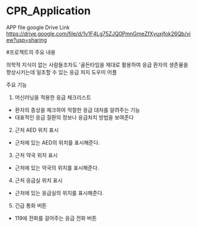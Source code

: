 # CPR_Application
APP file google Drive Link
https://drive.google.com/file/d/1v1F4Lg75ZJQ0PmnGmeZfXyuxjfok26Qb/view?usp=sharing

#프로젝트의 주요 내용

의학적 지식이 없는 사람들조차도 '골든타임을 제대로 활용하여 응급 환자의 생존율을 향상시키는데 일조할 수 있는 응급 처지 도우미 어플

주요 기능

1. 머신러닝을 적용한 응급 체크리스트
  - 환자의 증상을 체크하여 적절한 응급 대처를 알려주는 기능
  - 대표적인 응급 질환의 정보나 응급처치 방법을 보여준다


2. 근처 AED 위치 표시
  - 근처에 있는 AED의 위치를 표시해준다.


3. 근처 약국 위치 표시
  - 근처에 있는 약국의 위치를 표시해준다.


4. 근처 응급실 위치 표시
  - 근처에 있는 응급실의 위치를 표시해준다.


5. 긴급 통화 버튼
  - 119에 전화를 걸어주는 응급 전화 버튼
